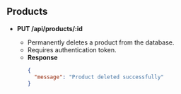 ## Products

- **PUT /api/products/:id**

  - Permanently deletes a product from the database.
  - Requires authentication token.
  - **Response**
    ```json
    {
      "message": "Product deleted successfully"
    }
    ```
